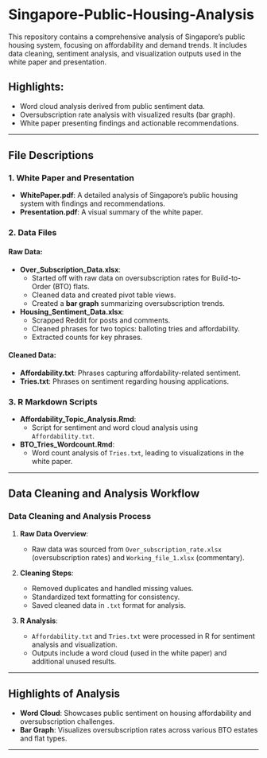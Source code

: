 # Singapore-Public-Housing-Analysis
This repository contains a comprehensive analysis of Singapore’s public housing system, focusing on affordability and demand trends. It includes data cleaning, sentiment analysis, and visualization outputs used in the white paper and presentation.

## Highlights:
- Word cloud analysis derived from public sentiment data.
- Oversubscription rate analysis with visualized results (bar graph).
- White paper presenting findings and actionable recommendations.

---

## File Descriptions

### 1. White Paper and Presentation
- **WhitePaper.pdf**: A detailed analysis of Singapore’s public housing system with findings and recommendations.
- **Presentation.pdf**: A visual summary of the white paper.

### 2. Data Files
#### Raw Data:
- **Over_Subscription_Data.xlsx**:
  - Started off with raw data on oversubscription rates for Build-to-Order (BTO) flats.
  - Cleaned data and created pivot table views.
  - Created a **bar graph** summarizing oversubscription trends.
- **Housing_Sentiment_Data.xlsx**:
  - Scrapped Reddit for posts and comments.
  - Cleaned phrases for two topics: balloting tries and affordability.
  - Extracted counts for key phrases.

#### Cleaned Data:
- **Affordability.txt**: Phrases capturing affordability-related sentiment.
- **Tries.txt**: Phrases on sentiment regarding housing applications.

### 3. R Markdown Scripts
- **Affordability_Topic_Analysis.Rmd**:
  - Script for sentiment and word cloud analysis using `Affordability.txt`.
- **BTO_Tries_Wordcount.Rmd**:
  - Word count analysis of `Tries.txt`, leading to visualizations in the white paper.

---

## Data Cleaning and Analysis Workflow

### Data Cleaning and Analysis Process
1. **Raw Data Overview**:
   - Raw data was sourced from `Over_subscription_rate.xlsx` (oversubscription rates) and `Working_file_1.xlsx` (commentary).

2. **Cleaning Steps**:
   - Removed duplicates and handled missing values.
   - Standardized text formatting for consistency.
   - Saved cleaned data in `.txt` format for analysis.

3. **R Analysis**:
   - `Affordability.txt` and `Tries.txt` were processed in R for sentiment analysis and visualization.
   - Outputs include a word cloud (used in the white paper) and additional unused results.

---

## Highlights of Analysis
- **Word Cloud**: Showcases public sentiment on housing affordability and oversubscription challenges.
- **Bar Graph**: Visualizes oversubscription rates across various BTO estates and flat types.

---

